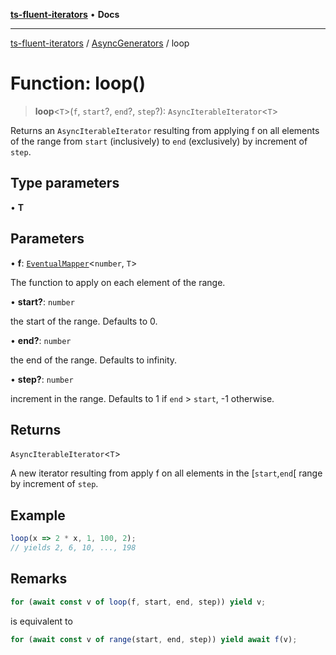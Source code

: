 [**ts-fluent-iterators**](../../../README.md) • **Docs**

---

[ts-fluent-iterators](../../../README.md) / [AsyncGenerators](../README.md) / loop

# Function: loop()

> **loop**\<`T`\>(`f`, `start`?, `end`?, `step`?): `AsyncIterableIterator`\<`T`\>

Returns an `AsyncIterableIterator` resulting from applying f on all elements of the range
from `start` (inclusively) to `end` (exclusively) by increment of `step`.

## Type parameters

• **T**

## Parameters

• **f**: [`EventualMapper`](../../../type-aliases/EventualMapper.md)\<`number`, `T`\>

The function to apply on each element of the range.

• **start?**: `number`

the start of the range. Defaults to 0.

• **end?**: `number`

the end of the range. Defaults to infinity.

• **step?**: `number`

increment in the range. Defaults to 1 if `end` > `start`, -1 otherwise.

## Returns

`AsyncIterableIterator`\<`T`\>

A new iterator resulting from apply f on all elements in the [`start`,`end`[ range by increment of `step`.

## Example

```ts
loop(x => 2 * x, 1, 100, 2);
// yields 2, 6, 10, ..., 198
```

## Remarks

```ts
for (await const v of loop(f, start, end, step)) yield v;
```

is equivalent to

```ts
for (await const v of range(start, end, step)) yield await f(v);
```
